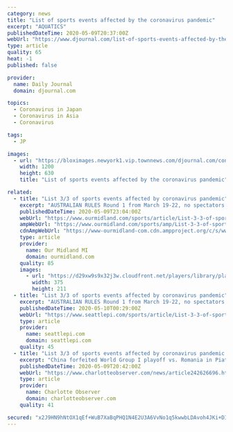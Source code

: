 ```yaml
---
category: news
title: "List of sports events affected by the coronavirus pandemic"
excerpt: "AQUATICS"
publishedDateTime: 2020-05-09T20:37:00Z
webUrl: "https://www.djournal.com/list-of-sports-events-affected-by-the-coronavirus-pandemic/article_9bce4d6e-1c68-5c5d-9c58-3cbf2f56ef30.html"
type: article
quality: 65
heat: -1
published: false

provider:
  name: Daily Journal
  domain: djournal.com

topics:
  - Coronavirus in Japan
  - Coronavirus in Asia
  - Coronavirus

tags:
  - JP

images:
  - url: "https://bloximages.newyork1.vip.townnews.com/djournal.com/content/tncms/custom/image/c4931bce-e1a3-11e6-b934-53284b68f006.jpg"
    width: 1200
    height: 630
    title: "List of sports events affected by the coronavirus pandemic"

related:
  - title: "List 3/3 of sports events affected by coronavirus pandemic"
    excerpt: "AUSTRALIAN RULES Round 1 from March 19-22, no spectators. Competition from March 22 suspended. SAILING Clipper Round the World Race in Subic Bay, Philippines; from March 16 suspended. World 470 championships in Palma,"
    publishedDateTime: 2020-05-09T23:04:00Z
    webUrl: "https://www.ourmidland.com/sports/article/List-3-3-of-sports-events-affected-by-coronavirus-15259168.php"
    ampWebUrl: "https://www.ourmidland.com/sports/amp/List-3-3-of-sports-events-affected-by-coronavirus-15259168.php"
    cdnAmpWebUrl: "https://www-ourmidland-com.cdn.ampproject.org/c/s/www.ourmidland.com/sports/amp/List-3-3-of-sports-events-affected-by-coronavirus-15259168.php"
    type: article
    provider:
      name: Our Midland MI
      domain: ourmidland.com
    quality: 85
    images:
      - url: "https://d29xw9s9x32j3w.cloudfront.net/players/library/placeholder.png"
        width: 375
        height: 211
  - title: "List 3/3 of sports events affected by coronavirus pandemic"
    excerpt: "AUSTRALIAN RULES Round 1 from March 19-22, no spectators. Competition from March 22 suspended. SAILING Clipper Round the World Race in Subic Bay, Philippines; from March 16 suspended. World 470 championships in Palma,"
    publishedDateTime: 2020-05-10T00:29:00Z
    webUrl: "https://www.seattlepi.com/sports/article/List-3-3-of-sports-events-affected-by-coronavirus-15259168.php"
    type: article
    provider:
      name: seattlepi.com
      domain: seattlepi.com
    quality: 45
  - title: "List 3/3 of sports events affected by coronavirus pandemic | Charlotte Observer"
    excerpt: "China forfeited World Group I playoff vs. Romania in Piatra Neamt on March 6-7. Davis Cup: Japan vs. Ecuador qualifier in Miki on March 6-7, no spectators. Davis Cup: Italy vs. South Korea in Cagliari on March 6-7,"
    publishedDateTime: 2020-05-09T20:42:00Z
    webUrl: "https://www.charlotteobserver.com/news/article242626696.html"
    type: article
    provider:
      name: Charlotte Observer
      domain: charlotteobserver.com
    quality: 41

secured: "x2J9HN9hNtOX1qEf+WuB7XaBqPHQ1N4E2U3A6VvNo1q5kwwbLDAvoh4JKi+DIWhVTSLqAQfH9AgHIy3ptIDaZODCK0HV7ucc2hAoW6C5do+bDE0O1KlOqdmauqmiS/CIkEqz+emqEJGpkiDcvoGVafFik52kqk9qIpX7rm60ovzKO9OX7yemKffPDf5vtfuq0H0DMZ75mEdhTjYYjfhDlcCN6dnryeqlU+UyGiQEBxrSKmOl83nwPY3wkiOm9rt1sr99CsgXyqpJhi8DQqamC/WbcJdyZZ/jLxsvUDujArS2kQlYNmnTeU+AGpEKhqBT;mHnqW0eyIJldTHjRqMA/cw=="
---
```



